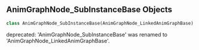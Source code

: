 ## AnimGraphNode_SubInstanceBase Objects

```python
class AnimGraphNode_SubInstanceBase(AnimGraphNode_LinkedAnimGraphBase)
```

deprecated: 'AnimGraphNode_SubInstanceBase' was renamed to 'AnimGraphNode_LinkedAnimGraphBase'.

<a id="unreal.AnimGraphNode_LinkedAnimGraph"></a>